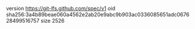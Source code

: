 version https://git-lfs.github.com/spec/v1
oid sha256:3a4b89beae060a4562e2ab20e9abc9b903ac0336085651adc067628499516757
size 2526
